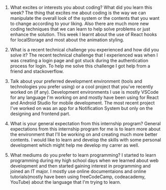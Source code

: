1. What excites or interests you about coding? What did you learn this week?
    The thing that excites me about coding is the way we can manipulate the overall look of the system or the contents that you want to change according to your liking. Also there are much more new coding techniques that we can learn to help solve problems or just enhance the solution. 
    This week I learnt about the use of React hooks for localStorage and most about the animation styling.

2. What is a recent technical challenge you experienced and how did you solve it?
    The recent technical challenge that I experienced was when I was creating a login page and got stuck during the authentication process for login. To help me solve this challenge I got help from a friend and stackoverflow.

3. Talk about your preferred development environment (tools and technologies you prefer using) or a cool project that you've recently worked on (if any).
    Development environments I use is mostly VSCode for any language I'm working on and mostly have been using for React and Android Studio for mobile development. The most recent project I've worked on was an app for a Notification System but only on the designing and frontend part. 

4. What is your general expectation from this internship program?
    General expectations from this internship program for me is to learn more about the environment that I'll be working on and creating much more better contents. I would like to learn and develop the skills with some personal development which might help me develop my carrer as well.
    
5. What mediums do you prefer to learn programming?
    I started to learn programming during my high school days when we learned about web development and then started gaining interest in programming and joined an IT major. I mostly use online documentaions and online tutorials(mostly have been using freeCodeCamp, codeacademy, YouTube) about the language that I'm trying to learn.